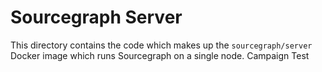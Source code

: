 # Sourcegraph Server

This directory contains the code which makes up the `sourcegraph/server` Docker image which runs Sourcegraph on a single node.
Campaign Test
